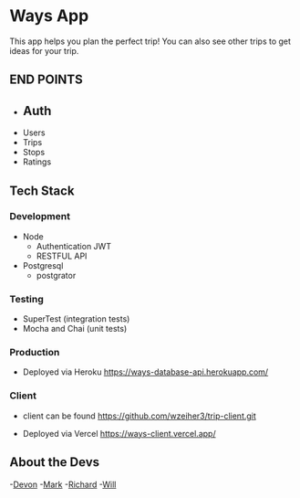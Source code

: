 # Ways App
 This app helps you plan the perfect trip! You can also see other trips to get ideas for your trip. 

 ## END POINTS
- Auth
    -
- Users
- Trips
- Stops
- Ratings


## Tech Stack

### Development

- Node
  - Authentication JWT
  - RESTFUL API
- Postgresql
  - postgrator

### Testing

- SuperTest (integration tests)
- Mocha and Chai (unit tests)

### Production

- Deployed via Heroku
https://ways-database-api.herokuapp.com/

### Client
- client can be found
https://github.com/wzeiher3/trip-client.git

- Deployed via Vercel
https://ways-client.vercel.app/


## About the Devs

-[Devon](https://github.com/DevonReihl) -[Mark](https://github.com/Mf-ff99) -[Richard](https://github.com/Richardscripts) -[Will](https://github.com/wzeiher3) 